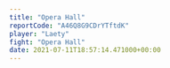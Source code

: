 ```yaml
---
title: "Opera Hall"
reportCode: "A46Q8G9CDrYTftdK"
player: "Laety"
fight: "Opera Hall"
date: 2021-07-11T18:57:14.471000+00:00
---
```

